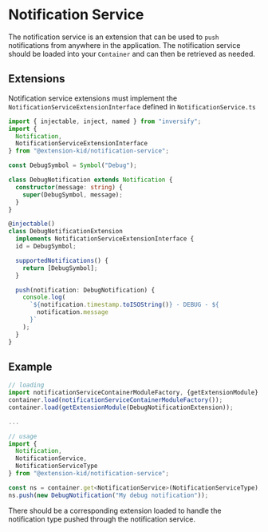 # Notification Service

The notification service is an extension that can be used to `push` notifications from anywhere in the application. The notification service should be loaded into your `Container` and can then be retrieved as needed.

## Extensions

Notification service extensions must implement the `NotificationServiceExtensionInterface` defined in `NotificationService.ts`

```typescript
import { injectable, inject, named } from "inversify";
import {
  Notification,
  NotificationServiceExtensionInterface
} from "@extension-kid/notification-service";

const DebugSymbol = Symbol("Debug");

class DebugNotification extends Notification {
  constructor(message: string) {
    super(DebugSymbol, message);
  }
}

@injectable()
class DebugNotificationExtension
  implements NotificationServiceExtensionInterface {
  id = DebugSymbol;

  supportedNotifications() {
    return [DebugSymbol];
  }

  push(notification: DebugNotification) {    
    console.log(
      `${notification.timestamp.toISOString()} - DEBUG - ${
        notification.message
      }`
    );
  }
}
```

## Example

```javascript
// loading
import notificationServiceContainerModuleFactory, {getExtensionModule} from "@extension-kid/notification-service";
container.load(notificationServiceContainerModuleFactory());
container.load(getExtensionModule(DebugNotificationExtension));

...

// usage
import { 
  Notification, 
  NotificationService, 
  NotificationServiceType
} from "@extension-kid/notification-service";

const ns = container.get<NotificationService>(NotificationServiceType);
ns.push(new DebugNotification("My debug notification"));
```
There should be a corresponding extension loaded to handle the notification type pushed through the notification service.
